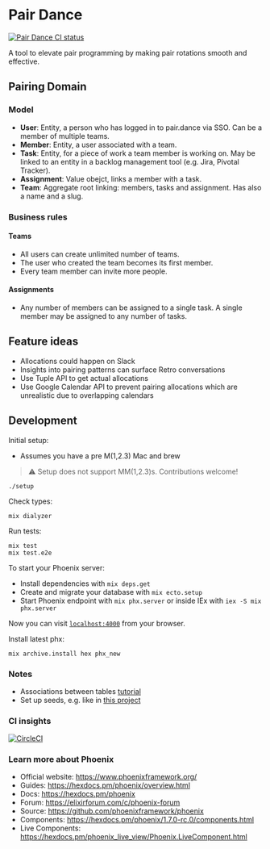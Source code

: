 # Pair Dance

[![Pair Dance CI status](https://circleci.com/gh/TresAmigosLtd/pair_dance.svg?style=svg)](https://app.circleci.com/pipelines/github/TresAmigosLtd/pair_dance)

A tool to elevate pair programming by making pair rotations smooth and effective.

## Pairing Domain

### Model

- **User**: Entity, a person who has logged in to pair.dance via SSO. Can be a member of multiple teams.
- **Member**: Entity, a user associated with a team.
- **Task**: Entity, for a piece of work a team member is working on. May be linked to an entity in a backlog management
  tool (e.g. Jira, Pivotal Tracker).
- **Assignment**: Value obejct, links a member with a task.
- **Team**: Aggregate root linking: members, tasks and assignment. Has also a name and a slug.

### Business rules

#### Teams

- All users can create unlimited number of teams.
- The user who created the team becomes its first member.
- Every team member can invite more people.

#### Assignments

- Any number of members can be assigned to a single task. A single member may be assigned to any number of tasks.

## Feature ideas

- Allocations could happen on Slack
- Insights into pairing patterns can surface Retro conversations
- Use Tuple API to get actual allocations
- Use Google Calendar API to prevent pairing allocations which are unrealistic due to overlapping calendars

## Development

Initial setup:

- Assumes you have a pre M(1,2.3) Mac and brew

> ⚠️ Setup does not support MM(1,2.3)s. Contributions welcome!

```
./setup
```

Check types:

```shell
mix dialyzer
```

Run tests:

```shell
mix test
mix test.e2e
```

To start your Phoenix server:

- Install dependencies with `mix deps.get`
- Create and migrate your database with `mix ecto.setup`
- Start Phoenix endpoint with `mix phx.server` or inside IEx with `iex -S mix phx.server`

Now you can visit [`localhost:4000`](http://localhost:4000) from your browser.

Install latest phx:

```
mix archive.install hex phx_new
```

### Notes

- Associations between tables [tutorial](https://alchemist.camp/episodes/ecto-beginner-basic-associations)
- Set up seeds, e.g. like in [this project](https://github.com/space-rocket/Elixir-Phoenix-Foreign-Key-Example)

### CI insights

[![CircleCI](https://dl.circleci.com/insights-snapshot/gh/TresAmigosLtd/pair_dance/main/build/badge.svg?window=30d)](https://app.circleci.com/insights/github/TresAmigosLtd/pair_dance/workflows/build/overview?branch=main&reporting-window=last-30-days&insights-snapshot=true)

### Learn more about Phoenix

- Official website: https://www.phoenixframework.org/
- Guides: https://hexdocs.pm/phoenix/overview.html
- Docs: https://hexdocs.pm/phoenix
- Forum: https://elixirforum.com/c/phoenix-forum
- Source: https://github.com/phoenixframework/phoenix
- Components: https://hexdocs.pm/phoenix/1.7.0-rc.0/components.html
- Live Components: https://hexdocs.pm/phoenix_live_view/Phoenix.LiveComponent.html
